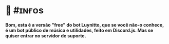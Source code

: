 # 🌌 #ɪɴғᴏs

**Bom, esta é a versão "free" do bot Luynitto, que se você não-o conhece, é um bot público de música e utilidades, feito em Discord.js.
Mas se quiser entrar no servidor de suporte.**
